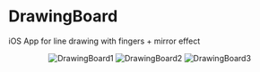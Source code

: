 DrawingBoard
============

iOS App for line drawing with fingers + mirror effect


<p align="center" >
  <img src="https://raw.github.com/jyothepro/DrawingBoard/master/DrawingBoard/Screenshots/1.png" alt="DrawingBoard1" title="AppScreen">
  <img src="https://raw.github.com/jyothepro/DrawingBoard/master/DrawingBoard/Screenshots/2.png" alt="DrawingBoard2" title="MirrorDrawing">
  <img src="https://raw.github.com/jyothepro/DrawingBoard/master/DrawingBoard/Screenshots/3.png" alt="DrawingBoard3" title="NonMirrorDrawing">
</p>

